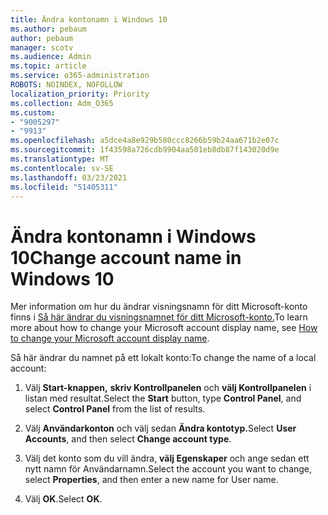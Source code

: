 ```yaml
---
title: Ändra kontonamn i Windows 10
ms.author: pebaum
author: pebaum
manager: scotv
ms.audience: Admin
ms.topic: article
ms.service: o365-administration
ROBOTS: NOINDEX, NOFOLLOW
localization_priority: Priority
ms.collection: Adm_O365
ms.custom:
- "9005297"
- "9913"
ms.openlocfilehash: a5dce4a8e929b580ccc8266b59b24aa671b2e07c
ms.sourcegitcommit: 1f43598a726cdb9904aa501eb8db87f143020d9e
ms.translationtype: MT
ms.contentlocale: sv-SE
ms.lasthandoff: 03/23/2021
ms.locfileid: "51405311"
---
```

# <a name="change-account-name-in-windows-10"></a><span data-ttu-id="a74fb-102">Ändra kontonamn i Windows 10</span><span class="sxs-lookup"><span data-stu-id="a74fb-102">Change account name in Windows 10</span></span>

<span data-ttu-id="a74fb-103">Mer information om hur du ändrar visningsnamn för ditt Microsoft-konto finns i [Så här ändrar du visningsnamnet för ditt Microsoft-konto.](https://support.microsoft.com/account-billing/how-to-change-your-microsoft-account-display-name-917b1d70-5915-d04e-243a-a618f96ef1d5)</span><span class="sxs-lookup"><span data-stu-id="a74fb-103">To learn more about how to change your Microsoft account display name, see [How to change your Microsoft account display name](https://support.microsoft.com/account-billing/how-to-change-your-microsoft-account-display-name-917b1d70-5915-d04e-243a-a618f96ef1d5).</span></span>

<span data-ttu-id="a74fb-104">Så här ändrar du namnet på ett lokalt konto:</span><span class="sxs-lookup"><span data-stu-id="a74fb-104">To change the name of a local account:</span></span>

1. <span data-ttu-id="a74fb-105">Välj **Start-knappen,** **skriv Kontrollpanelen** och **välj Kontrollpanelen** i listan med resultat.</span><span class="sxs-lookup"><span data-stu-id="a74fb-105">Select the **Start** button, type **Control Panel**, and select **Control Panel** from the list of results.</span></span>

1. <span data-ttu-id="a74fb-106">Välj **Användarkonton** och välj sedan **Ändra kontotyp.**</span><span class="sxs-lookup"><span data-stu-id="a74fb-106">Select **User Accounts**, and then select **Change account type**.</span></span>

1. <span data-ttu-id="a74fb-107">Välj det konto som du vill ändra, **välj Egenskaper** och ange sedan ett nytt namn för Användarnamn.</span><span class="sxs-lookup"><span data-stu-id="a74fb-107">Select the account you want to change, select **Properties**, and then enter a new name for User name.</span></span>

1. <span data-ttu-id="a74fb-108">Välj **OK**.</span><span class="sxs-lookup"><span data-stu-id="a74fb-108">Select **OK**.</span></span>
